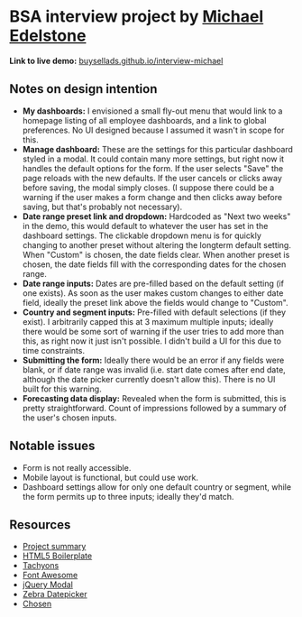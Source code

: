 # BSA interview project by [Michael Edelstone](https://michaeledelstone.com)

**Link to live demo:** [buysellads.github.io/interview-michael](https://buysellads.github.io/interview-michael/)

## Notes on design intention

- **My dashboards:** I envisioned a small fly-out menu that would link to a homepage listing of all employee dashboards, and a link to global preferences. No UI designed because I assumed it wasn't in scope for this.
- **Manage dashboard:** These are the settings for this particular dashboard styled in a modal. It could contain many more settings, but right now it handles the default options for the form. If the user selects "Save" the page reloads with the new defaults. If the user cancels or clicks away before saving, the modal simply closes. (I suppose there could be a warning if the user makes a form change and then clicks away before saving, but that's probably not necessary).
- **Date range preset link and dropdown:** Hardcoded as "Next two weeks" in the demo, this would default to whatever the user has set in the dashboard settings. The clickable dropdown menu is for quickly changing to another preset without altering the longterm default setting. When "Custom" is chosen, the date fields clear. When another preset is chosen, the date fields fill with the corresponding dates for the chosen range.
- **Date range inputs:** Dates are pre-filled based on the default setting (if one exists). As soon as the user makes custom changes to either date field, ideally the preset link above the fields would change to "Custom".
- **Country and segment inputs:** Pre-filled with default selections (if they exist). I arbitrarily capped this at 3 maximum multiple inputs; ideally there would be some sort of warning if the user tries to add more than this, as right now it just isn't possible. I didn't build a UI for this due to time constraints.
- **Submitting the form:** Ideally there would be an error if any fields were blank, or if date range was invalid (i.e. start date comes after end date, although the date picker currently doesn't allow this). There is no UI built for this warning.
- **Forecasting data display:** Revealed when the form is submitted, this is pretty straightforward. Count of impressions followed by a summary of the user's chosen inputs.

## Notable issues

- Form is not really accessible.
- Mobile layout is functional, but could use work.
- Dashboard settings allow for only one default country or segment, while the form permits up to three inputs; ideally they'd match.

## Resources

- [Project summary](https://paper.dropbox.com/doc/BSA-Assignment-hytaQDYX80J8yKc3SDT0t?_tk=share_copylink)
- [HTML5 Boilerplate](https://html5boilerplate.com/)
- [Tachyons](http://tachyons.io/docs/)
- [Font Awesome](https://fontawesome.com)
- [jQuery Modal](http://jquerymodal.com/)
- [Zebra Datepicker](https://github.com/stefangabos/Zebra_Datepicker)
- [Chosen](https://harvesthq.github.io/chosen/)
